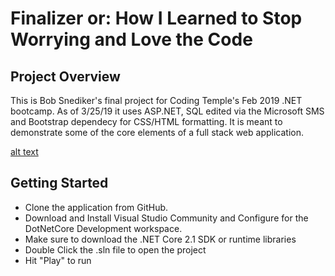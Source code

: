# Finalizer or: How I Learned to Stop Worrying and Love the Code

## Project Overview

This is Bob Snediker's final project for Coding Temple's Feb 2019 .NET bootcamp.  As of 3/25/19 it uses ASP.NET, 
SQL edited via the Microsoft SMS and Bootstrap dependecy for CSS/HTML formatting.  It is meant to demonstrate some of the core
elements of a full stack web application.

[alt text](/wwwroot/images/es355redSM.png)

## Getting Started
- Clone the application from GitHub.
- Download and Install Visual Studio Community and Configure for the DotNetCore Development workspace.
- Make sure to download the .NET Core 2.1 SDK or runtime libraries
- Double Click the .sln file to open the project
- Hit "Play" to run
